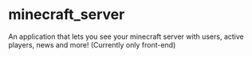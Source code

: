# minecraft_server

An application that lets you see your minecraft server with users, active players, news and more! (Currently only front-end)
